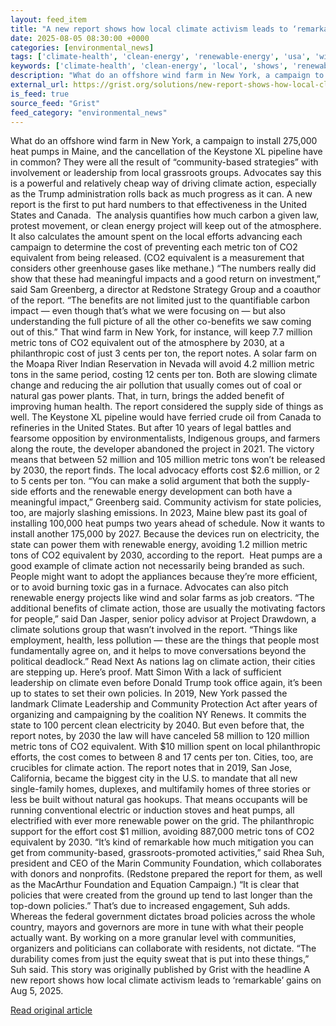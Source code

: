 ```yaml
---
layout: feed_item
title: "A new report shows how local climate activism leads to ‘remarkable’ gains"
date: 2025-08-05 08:30:00 +0000
categories: [environmental_news]
tags: ['climate-health', 'clean-energy', 'renewable-energy', 'usa', 'wind-power', 'public-health', 'year-2023', 'california', 'solar-power']
keywords: ['climate-health', 'clean-energy', 'local', 'shows', 'renewable-energy', 'wind-power', 'usa', 'report']
description: "What do an offshore wind farm in New York, a campaign to install 275,000 heat pumps in Maine, and the cancellation of the Keystone XL pipeline have in common"
external_url: https://grist.org/solutions/new-report-shows-how-local-climate-activism-leads-to-remarkable-gains/
is_feed: true
source_feed: "Grist"
feed_category: "environmental_news"
---
```


What do an offshore wind farm in New York, a campaign to install 275,000 heat pumps in Maine, and the cancellation of the Keystone XL pipeline have in common? They were all the result of “community-based strategies” with involvement or leadership from local grassroots groups. Advocates say this is a powerful and relatively cheap way of driving climate action, especially as the Trump administration rolls back as much progress as it can. A new report is the first to put hard numbers to that effectiveness in the United States and Canada.&nbsp; The analysis quantifies how much carbon a given law, protest movement, or clean energy project will keep out of the atmosphere. It also calculates the amount spent on the local efforts advancing each campaign to determine the cost of preventing each metric ton of CO2 equivalent from being released. (CO2 equivalent is a measurement that considers other greenhouse gases like methane.) “The numbers really did show that these had meaningful impacts and a good return on investment,” said Sam Greenberg, a director at Redstone Strategy Group and a coauthor of the report. “The benefits are not limited just to the quantifiable carbon impact — even though that&#8217;s what we were focusing on — but also understanding the full picture of all the other co-benefits we saw coming out of this.” That wind farm in New York, for instance, will keep 7.7 million metric tons of CO2 equivalent out of the atmosphere by 2030, at a philanthropic cost of just 3 cents per ton, the report notes. A solar farm on the Moapa River Indian Reservation in Nevada will avoid 4.2 million metric tons in the same period, costing 12 cents per ton. Both are slowing climate change and reducing the air pollution that usually comes out of coal or natural gas power plants. That, in turn, brings the added benefit of improving human health. The report considered the supply side of things as well. The Keystone XL pipeline would have ferried crude oil from Canada to refineries in the United States. But after 10 years of legal battles and fearsome opposition by environmentalists, Indigenous groups, and farmers along the route, the developer abandoned the project in 2021. The victory means that between 52 million and 105 million metric tons won’t be released by 2030, the report finds. The local advocacy efforts cost $2.6 million, or 2 to 5 cents per ton. “You can make a solid argument that both the supply-side efforts and the renewable energy development can both have a meaningful impact,” Greenberg said. Community activism for state policies, too, are majorly slashing emissions. In 2023, Maine blew past its goal of installing 100,000 heat pumps two years ahead of schedule. Now it wants to install another 175,000 by 2027. Because the devices run on electricity, the state can power them with renewable energy, avoiding 1.2 million metric tons of CO2 equivalent by 2030, according to the report.&nbsp; Heat pumps are a good example of climate action not necessarily being branded as such. People might want to adopt the appliances because they’re more efficient, or to avoid burning toxic gas in a furnace. Advocates can also pitch renewable energy projects like wind and solar farms as job creators. “The additional benefits of climate action, those are usually the motivating factors for people,” said Dan Jasper, senior policy advisor at Project Drawdown, a climate solutions group that wasn’t involved in the report. “Things like employment, health, less pollution — these are the things that people most fundamentally agree on, and it helps to move conversations beyond the political deadlock.” Read Next As nations lag on climate action, their cities are stepping up. Here’s proof. Matt Simon With a lack of sufficient leadership on climate even before Donald Trump took office again, it’s been up to states to set their own policies. In 2019, New York passed the landmark Climate Leadership and Community Protection Act after years of organizing and campaigning by the coalition NY Renews. It commits the state to 100 percent clean electricity by 2040. But even before that, the report notes, by 2030 the law will have canceled 58 million to 120 million metric tons of CO2 equivalent. With $10 million spent on local philanthropic efforts, the cost comes to between 8 and 17 cents per ton. Cities, too, are crucibles for climate action. The report notes that in 2019, San Jose, California, became the biggest city in the U.S. to mandate that all new single-family homes, duplexes, and multifamily homes of three stories or less be built without natural gas hookups. That means occupants will be running conventional electric or induction stoves and heat pumps, all electrified with ever more renewable power on the grid. The philanthropic support for the effort cost $1 million, avoiding 887,000 metric tons of CO2 equivalent by 2030. “It&#8217;s kind of remarkable how much mitigation you can get from community-based, grassroots-promoted activities,” said Rhea Suh, president and CEO of the Marin Community Foundation, which collaborates with donors and nonprofits. (Redstone prepared the report for them, as well as the MacArthur Foundation and Equation Campaign.) “It is clear that policies that were created from the ground up tend to last longer than the top-down policies.” That’s due to increased engagement, Suh adds. Whereas the federal government dictates broad policies across the whole country, mayors and governors are more in tune with what their people actually want. By working on a more granular level with communities, organizers and politicians can collaborate with residents, not dictate. “The durability comes from just the equity sweat that is put into these things,” Suh said. This story was originally published by Grist with the headline A new report shows how local climate activism leads to &#8216;remarkable&#8217; gains on Aug 5, 2025.

[Read original article](https://grist.org/solutions/new-report-shows-how-local-climate-activism-leads-to-remarkable-gains/)
